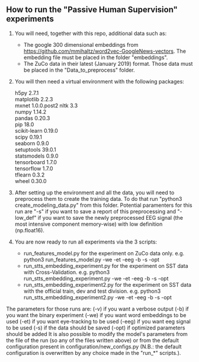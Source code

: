 ## How to run the "Passive Human Supervision" experiments

1. You will need, together with this repo, additional data such as:
	- The google 300 dimensional embeddings from https://github.com/mmihaltz/word2vec-GoogleNews-vectors. The embedding file must be placed in the folder "embeddings".
	- The ZuCo data in their latest (January 2019) format. Those data must be placed in the "Data_to_preprocess" folder.

2. You will then need a virtual environment with the following packages:
	    
	h5py                2.7.1              
	matplotlib          2.2.3      
	mxnet               1.0.0.post2
	nltk                3.3        
	numpy               1.14.2     
	pandas              0.20.3     
	pip                 18.0       
	scikit-learn        0.19.0     
	scipy               0.19.1     
	seaborn             0.9.0      
	setuptools          39.0.1     
	statsmodels         0.9.0      
	tensorboard         1.7.0      
	tensorflow          1.7.0      
	tflearn             0.3.2      
	wheel               0.30.0     

3. After setting up the environment and all the data, you will need to preprocess them to create the training data. To do that run "python3 create_modeling_data.py" from this folder. Potential paramenters for this run are "-s" if you want to save a report of this preprocessing and "-low_def" if you want to save the newly preprocessed EEG signal (the most intensive component memory-wise) with low definition (np.float16).

4. You are now ready to run all experiments via the 3 scripts:
	- run_features_model.py for the experiment on ZuCo data only.
		e.g. python3 run_features_model.py -we -et -eeg -b -s -opt
	- run_stts_embedding_experiment.py for the experiment on SST data with Cross-Validation.
		e.g. python3 run_stts_embedding_experiment.py -we -et -eeg -b -s -opt
	- run_stts_embedding_experiment2.py for the experiment on SST data with the official train, dev and test division.
		e.g. python3 run_stts_embedding_experiment2.py -we -et -eeg -b -s -opt

The parameters for those runs are:
	(-v)	if you want a verbose output
	(-b)	if you want the binary experiment
	(-we)	if you want word embeddings to be used
	(-et)	if you want eye-tracking to be used
	(-eeg)	if you want eeg signal to be used
	(-s)	if the data should be saved
	(-opt)	if optimized parameters should be added
It is also possible to modify the model's parameters from the file of the run (so any of the files written above) or from the default configuration present in configuration/new_configs.py (N.B.: the default configuration is overwritten by any choice made in the "run_*" scripts.).
